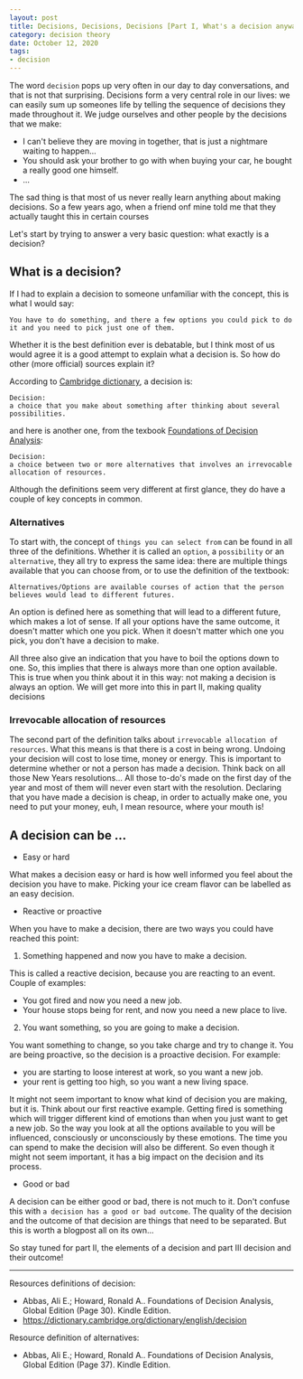 ```yaml
---
layout: post
title: Decisions, Decisions, Decisions [Part I, What's a decision anyway?]
category: decision theory
date: October 12, 2020
tags:
- decision
---
```


The word `decision` pops up very often in our day to day conversations, and that is not that surprising. Decisions form a very central role in our lives: we can easily sum up someones life by telling the sequence of decisions they made throughout it. We judge ourselves and other people by the decisions that we make:

* I can't believe they are moving in together, that is just a nightmare waiting to happen...
* You should ask your brother to go with when buying your car, he bought a really good one himself.
* ...

The sad thing is that most of us never really learn anything about making decisions. <!--more--> So a few years ago, when a friend onf mine told me that they actually taught this in certain courses

Let's start by trying to answer a very basic question: what exactly is a decision?

## What is a decision?

If I had to explain a decision to someone unfamiliar with the concept, this is what I would say:

```
You have to do something, and there a few options you could pick to do it and you need to pick just one of them.
```

Whether it is the best definition ever is debatable, but I think most of us would agree it is a good attempt to explain what a decision is. So how do other (more official) sources explain it?

According to [Cambridge dictionary](https://dictionary.cambridge.org/dictionary/english/decision), a decision is:

```
Decision:
a choice that you make about something after thinking about several possibilities.
```

and here is another one, from the texbook [Foundations of Decision Analysis](https://www.amazon.com/Foundations-Decision-Analysis-Ronald-Howard/dp/0132336243/ref=sr_1_1?crid=3BHQUJF5YW9PC&keywords=foundations+of+decision+analysis&qid=1570889458&s=books&sprefix=foundations+of+deci%2Caps%2C234&sr=1-1):

```
Decision:
a choice between two or more alternatives that involves an irrevocable allocation of resources.
```

Although the definitions seem very different at first glance, they do have a couple of key concepts in common.

### Alternatives

To start with, the concept of `things you can select from` can be found in all three of the definitions. Whether it is called an `option`, a `possibility` or an `alternative`, they all try to express the same idea: there are multiple things available that you can choose from, or to use the definition of the textbook:

```
Alternatives/Options are available courses of action that the person believes would lead to different futures.
```

An option is defined here as something that will lead to a different future, which makes a lot of sense. If all your options have the same outcome, it doesn't matter which one you pick. When it doesn't matter which one you pick, you don't have a decision to make.

All three also give an indication that you have to boil the options down to one.
So, this implies that there is always more than one option available. This is true when you think about it in this way: not making a decision is always an option. We will get more into this in part II, making quality decisions

### Irrevocable allocation of resources

The second part of the definition talks about `irrevocable allocation of resources`. What this means is that there is a cost in being wrong. Undoing your decision will cost to lose time, money or energy.
This is important to determine whether or not a person has made a decision. Think back on all those New Years resolutions... All those to-do's made on the first day of the year and most of them will never even start with the resolution. Declaring that you have made a decision is cheap, in order to actually make one, you need to put your money, euh, I mean resource, where your mouth is!


## A decision can be ...

* Easy or hard

What makes a decision easy or hard is how well informed you feel about the decision you have to make.
Picking your ice cream flavor can be labelled as an easy decision. 

* Reactive or proactive

When you have to make a decision, there are two ways you could have reached this point:
1. Something happened and now you have to make a decision.

This is called a reactive decision, because you are reacting to an event.
Couple of examples:
* You got fired and now you need a new job.
* Your house stops being for rent, and now you need a new place to live.

2. You want something, so you are going to make a decision.

You want something to change, so you take charge and try to change it. You are being proactive, so the decision is a proactive decision.
For example:
* you are starting to loose interest at work, so you want a new job.
* your rent is getting too high, so you want a new living space. 

It might not seem important to know what kind of decision you are making, but it is. Think about our first reactive example. Getting fired is something which will trigger different kind of emotions than when you just want to get a new job. So the way you look at all the options available to you will be influenced, consciously or unconsciously by these emotions. The time you can spend to make the decision will also be different. So even though it might not seem important, it has a big impact on the decision and its process.

* Good or bad

A decision can be either good or bad, there is not much to it.
Don't confuse this with `a decision has a good or bad outcome`. The quality of the decision and the outcome of that decision are things that need to be separated.
But this is worth a blogpost all on its own...

So stay tuned for part II, the elements of a decision and part III decision and their outcome!

-------------

Resources definitions of decision:
* Abbas, Ali E.; Howard, Ronald A.. Foundations of Decision Analysis, Global Edition (Page 30). Kindle Edition.
* https://dictionary.cambridge.org/dictionary/english/decision

Resource definition of alternatives:
* Abbas, Ali E.; Howard, Ronald A.. Foundations of Decision Analysis, Global Edition (Page 37). Kindle Edition.